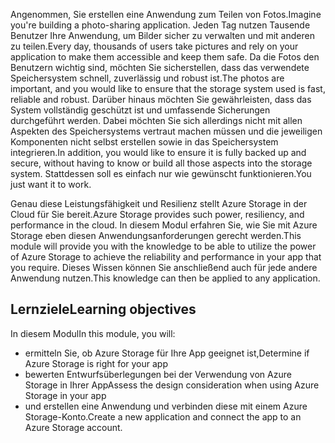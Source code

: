 <span data-ttu-id="e9015-101">Angenommen, Sie erstellen eine Anwendung zum Teilen von Fotos.</span><span class="sxs-lookup"><span data-stu-id="e9015-101">Imagine you're building a photo-sharing application.</span></span> <span data-ttu-id="e9015-102">Jeden Tag nutzen Tausende Benutzer Ihre Anwendung, um Bilder sicher zu verwalten und mit anderen zu teilen.</span><span class="sxs-lookup"><span data-stu-id="e9015-102">Every day, thousands of users take pictures and rely on your application to make them accessible and keep them safe.</span></span> <span data-ttu-id="e9015-103">Da die Fotos den Benutzern wichtig sind, möchten Sie sicherstellen, dass das verwendete Speichersystem schnell, zuverlässig und robust ist.</span><span class="sxs-lookup"><span data-stu-id="e9015-103">The photos are important, and you would like to ensure that the storage system used is fast, reliable and robust.</span></span> <span data-ttu-id="e9015-104">Darüber hinaus möchten Sie gewährleisten, dass das System vollständig geschützt ist und umfassende Sicherungen durchgeführt werden. Dabei möchten Sie sich allerdings nicht mit allen Aspekten des Speichersystems vertraut machen müssen und die jeweiligen Komponenten nicht selbst erstellen sowie in das Speichersystem integrieren.</span><span class="sxs-lookup"><span data-stu-id="e9015-104">In addition, you would like to ensure it is fully backed up and secure, without having to know or build all those aspects into the storage system.</span></span> <span data-ttu-id="e9015-105">Stattdessen soll es einfach nur wie gewünscht funktionieren.</span><span class="sxs-lookup"><span data-stu-id="e9015-105">You just want it to work.</span></span>

<span data-ttu-id="e9015-106">Genau diese Leistungsfähigkeit und Resilienz stellt Azure Storage in der Cloud für Sie bereit.</span><span class="sxs-lookup"><span data-stu-id="e9015-106">Azure Storage provides such power, resiliency, and performance in the cloud.</span></span> <span data-ttu-id="e9015-107">In diesem Modul erfahren Sie, wie Sie mit Azure Storage eben diesen Anwendungsanforderungen gerecht werden.</span><span class="sxs-lookup"><span data-stu-id="e9015-107">This module will provide you with the knowledge to be able to utilize the power of Azure Storage to achieve the reliability and performance in your app that you require.</span></span> <span data-ttu-id="e9015-108">Dieses Wissen können Sie anschließend auch für jede andere Anwendung nutzen.</span><span class="sxs-lookup"><span data-stu-id="e9015-108">This knowledge can then be applied to any application.</span></span>

## <a name="learning-objectives"></a><span data-ttu-id="e9015-109">Lernziele</span><span class="sxs-lookup"><span data-stu-id="e9015-109">Learning objectives</span></span>
<span data-ttu-id="e9015-110">In diesem Modul</span><span class="sxs-lookup"><span data-stu-id="e9015-110">In this module, you will:</span></span>

- <span data-ttu-id="e9015-111">ermitteln Sie, ob Azure Storage für Ihre App geeignet ist,</span><span class="sxs-lookup"><span data-stu-id="e9015-111">Determine if Azure Storage is right for your app</span></span>
- <span data-ttu-id="e9015-112">bewerten Entwurfsüberlegungen bei der Verwendung von Azure Storage in Ihrer App</span><span class="sxs-lookup"><span data-stu-id="e9015-112">Assess the design consideration when using Azure Storage in your app</span></span>
- <span data-ttu-id="e9015-113">und erstellen eine Anwendung und verbinden diese mit einem Azure Storage-Konto.</span><span class="sxs-lookup"><span data-stu-id="e9015-113">Create a new application and connect the app to an Azure Storage account.</span></span>

